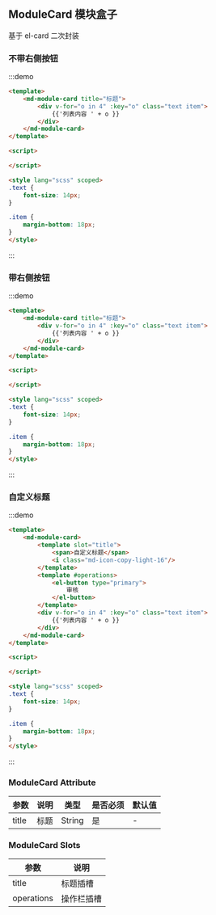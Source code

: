 ## ModuleCard 模块盒子

基于 el-card 二次封装

### 不带右侧按钮

:::demo

```html
<template>
    <md-module-card title="标题">
        <div v-for="o in 4" :key="o" class="text item">
            {{'列表内容 ' + o }}
        </div>
    </md-module-card>
</template>

<script>

</script>

<style lang="scss" scoped>
.text {
    font-size: 14px;
}

.item {
    margin-bottom: 18px;
}
</style>
```
:::

### 带右侧按钮
:::demo

```html
<template>
    <md-module-card title="标题">
        <div v-for="o in 4" :key="o" class="text item">
            {{'列表内容 ' + o }}
        </div>
    </md-module-card>
</template>

<script>

</script>

<style lang="scss" scoped>
.text {
    font-size: 14px;
}

.item {
    margin-bottom: 18px;
}
</style>
```
:::


### 自定义标题
:::demo
```html
<template>
    <md-module-card>
        <template slot="title">
            <span>自定义标题</span>
            <i class="md-icon-copy-light-16"/>
        </template>
        <template #operations>
            <el-button type="primary">
                审核
            </el-button>
        </template>
        <div v-for="o in 4" :key="o" class="text item">
            {{'列表内容 ' + o }}
        </div>
    </md-module-card>
</template>

<script>

</script>

<style lang="scss" scoped>
.text {
    font-size: 14px;
}

.item {
    margin-bottom: 18px;
}
</style>
```
:::


### ModuleCard Attribute

| 参数            | 说明                   | 类型   | 是否必须 | 默认值 |
| --------------- | ---------------------- | ------ | -------- | ------ |
| title | 标题 | String | 是 | - |
### ModuleCard Slots
| 参数            | 说明                   |
| --------------- | ---------------------- |
| title | 标题插槽 |
| operations | 操作栏插槽 |

